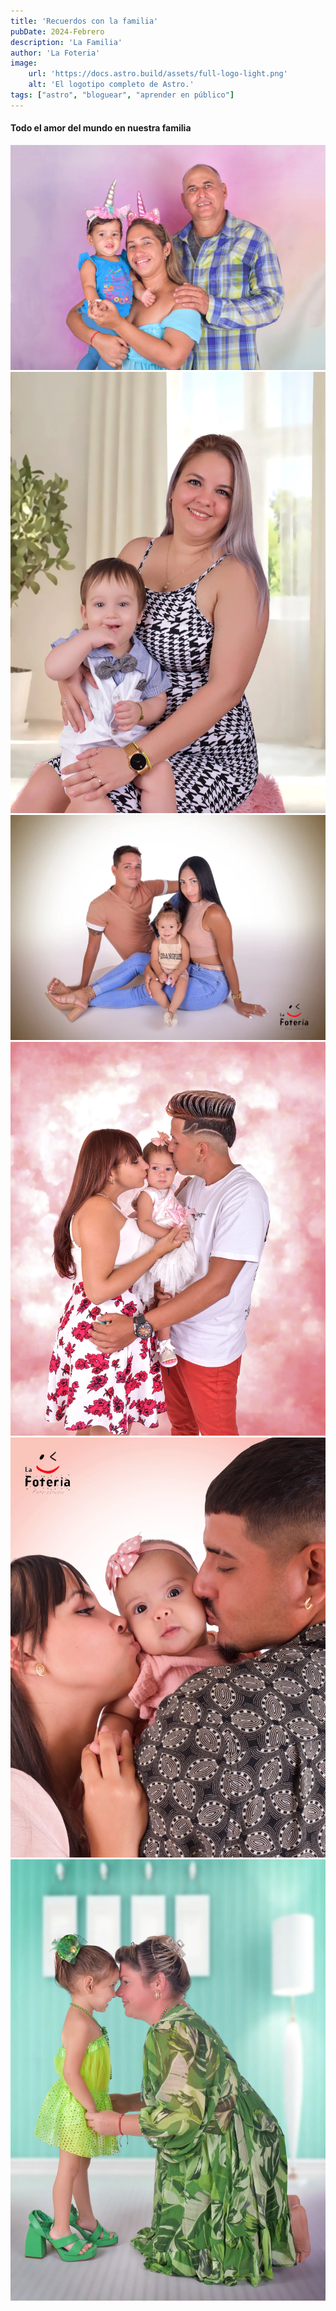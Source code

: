 ```yaml
---
title: 'Recuerdos con la familia'
pubDate: 2024-Febrero
description: 'La Familia'
author: 'La Foteria'
image:
    url: 'https://docs.astro.build/assets/full-logo-light.png'
    alt: 'El logotipo completo de Astro.'
tags: ["astro", "bloguear", "aprender en público"]
---
```




#### Todo el amor del mundo en nuestra familia

![familia][path]
![familia][path2]
![familia][path3]
![familia][path4]
![familia][path5]
![familia][path6]

[path]: ../../../assets/familia/01.webp
[path2]: ../../../assets/familia/02.webp
[path3]: ../../../assets/familia/03.webp
[path4]: ../../../assets/familia/04.webp
[path5]: ../../../assets/familia/05.webp
[path6]: ../../../assets/familia/06.webp
